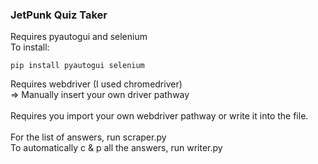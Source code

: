 ### JetPunk Quiz Taker
Requires pyautogui and selenium<br>
To install:<br>
```
pip install pyautogui selenium
```
Requires webdriver (I used chromedriver)<br>
=> Manually insert your own driver pathway<br>
<br>
Requires you import your own webdriver pathway or write it into the file.<br>
<br>
For the list of answers, run scraper.py<br>
To automatically c & p all the answers, run writer.py
